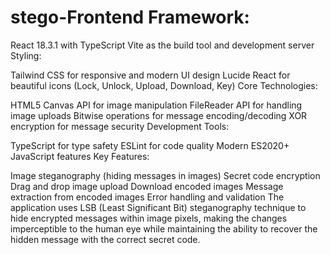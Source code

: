 # stego-Frontend Framework:

React 18.3.1 with TypeScript
Vite as the build tool and development server
Styling:

Tailwind CSS for responsive and modern UI design
Lucide React for beautiful icons (Lock, Unlock, Upload, Download, Key)
Core Technologies:

HTML5 Canvas API for image manipulation
FileReader API for handling image uploads
Bitwise operations for message encoding/decoding
XOR encryption for message security
Development Tools:

TypeScript for type safety
ESLint for code quality
Modern ES2020+ JavaScript features
Key Features:

Image steganography (hiding messages in images)
Secret code encryption
Drag and drop image upload
Download encoded images
Message extraction from encoded images
Error handling and validation
The application uses LSB (Least Significant Bit) steganography technique to hide encrypted messages within image pixels, making the changes imperceptible to the human eye while maintaining the ability to recover the hidden message with the correct secret code.
